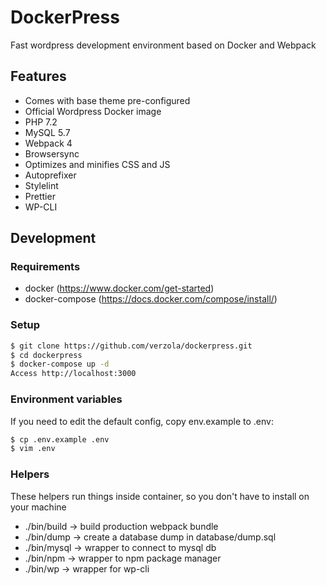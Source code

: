 # DockerPress
Fast wordpress development environment based on Docker and Webpack

## Features
- Comes with base theme pre-configured
- Official Wordpress Docker image
- PHP 7.2
- MySQL 5.7
- Webpack 4
- Browsersync
- Optimizes and minifies CSS and JS
- Autoprefixer
- Stylelint
- Prettier
- WP-CLI

## Development

### Requirements
- docker (https://www.docker.com/get-started)
- docker-compose (https://docs.docker.com/compose/install/)

### Setup
```sh
$ git clone https://github.com/verzola/dockerpress.git
$ cd dockerpress
$ docker-compose up -d
Access http://localhost:3000
```

### Environment variables
If you need to edit the default config, copy env.example to .env:
```sh
$ cp .env.example .env
$ vim .env
```

### Helpers
These helpers run things inside container, so you don't have to install on your machine

- ./bin/build -> build production webpack bundle
- ./bin/dump -> create a database dump in database/dump.sql
- ./bin/mysql -> wrapper to connect to mysql db
- ./bin/npm -> wrapper to npm package manager
- ./bin/wp -> wrapper for wp-cli
